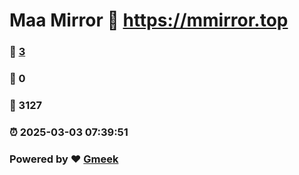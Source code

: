 # Maa Mirror :link: https://mmirror.top 
### :page_facing_up: [3](https://mmirror.top/tag.html) 
### :speech_balloon: 0 
### :hibiscus: 3127 
### :alarm_clock: 2025-03-03 07:39:51 
### Powered by :heart: [Gmeek](https://github.com/Meekdai/Gmeek)
